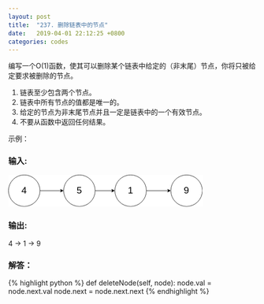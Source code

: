 ```yaml
---
layout: post
title:  "237. 删除链表中的节点"
date:   2019-04-01 22:12:25 +0800
categories: codes
---
```


编写一个O(1)函数，使其可以删除某个链表中给定的（非末尾）节点，你将只被给定要求被删除的节点。  
1. 链表至少包含两个节点。  
2. 链表中所有节点的值都是唯一的。  
3. 给定的节点为非末尾节点并且一定是链表中的一个有效节点。  
4. 不要从函数中返回任何结果。  

示例：  

### 输入:   
![ListNode](../PNG/237_example.png)

### 输出:  

4 -> 1 -> 9  


### 解答：  

{% highlight python %}
def deleteNode(self, node):
    node.val = node.next.val
    node.next = node.next.next
{% endhighlight %}
